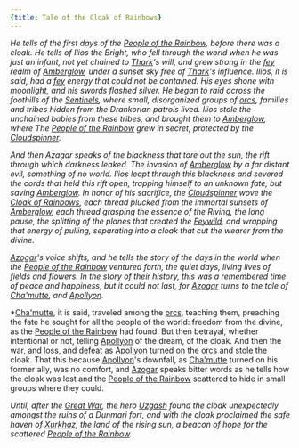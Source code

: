 ```yaml
---
{title: Tale of the Cloak of Rainbows}
---
```

*He tells of the first days of the [People of the Rainbow](<../../../groups/orc-hordes/people-of-the-rainbow.md>), before there was a cloak. He tells of Ilios the Bright, who fell through the world when he was just an infant, not yet chained to [Thark](<../../../cosmology/gods/embodied-gods/thark.md>)'s will, and grew strong in the [fey](<../../../species/children-of-the-divine/fey/fey.md>) realm of [Amberglow](<../../../cosmology/multiverse/echo-realms/feywild/amberglow.md>), under a sunset sky free of [Thark](<../../../cosmology/gods/embodied-gods/thark.md>)'s influence. Ilios, it is said, had a [fey](<../../../species/children-of-the-divine/fey/fey.md>) energy that could not be contained. His eyes shone with moonlight, and his swords flashed silver. He began to raid across the foothills of the [Sentinels](<../../../gazetteer/sentinel-range/sentinel-range.md>), where small, disorganized groups of [orcs](<../../../species/children-of-the-embodied-gods/orcs/orcs.md>), families and tribes hidden from the Drankorian patrols lived. Ilios stole the unchained babies from these tribes, and brought them to [Amberglow](<../../../cosmology/multiverse/echo-realms/feywild/amberglow.md>), where The [People of the Rainbow](<../../../groups/orc-hordes/people-of-the-rainbow.md>) grew in secret, protected by the [Cloudspinner](<../../../people/extraplanar-powers/cloudspinner.md>).* 

*And then Azagar speaks of the blackness that tore out the sun, the rift through which darkness leaked. The invasion of [Amberglow](<../../../cosmology/multiverse/echo-realms/feywild/amberglow.md>) by a far distant evil, something of no world. Ilios leapt through this blackness and severed the cords that held this rift open, trapping himself to an unknown fate, but saving [Amberglow](<../../../cosmology/multiverse/echo-realms/feywild/amberglow.md>). In honor of his sacrifice, the [Cloudspinner](<../../../people/extraplanar-powers/cloudspinner.md>) wove the [Cloak of Rainbows](<../../../things/artifacts-of-power/cloak-of-rainbows.md>), each thread plucked from the immortal sunsets of [Amberglow](<../../../cosmology/multiverse/echo-realms/feywild/amberglow.md>), each thread grasping the essence of the Riving, the long pause, the splitting of the planes that created the [Feywild](<../../../cosmology/multiverse/echo-realms/feywild/feywild.md>), and wrapping that energy of pulling, separating into a cloak that cut the wearer from the divine.*

*[Azogar](<../../../people/orcs/azogar.md>)'s voice shifts, and he tells the story of the days in the world when the [People of the Rainbow](<../../../groups/orc-hordes/people-of-the-rainbow.md>) ventured forth, the quiet days, living lives of fields and flowers. In the story of their history, this was a remembered time of peace and happiness, but it could not last, for [Azogar](<../../../people/orcs/azogar.md>) turns to the tale of [Cha'mutte](<../../../people/extraplanar-powers/cha-mutte.md>), and [Apollyon](<../../../people/historical-figures/drankorian-emperors/apollyon.md>).* 

*[Cha'mutte](<../../../people/extraplanar-powers/cha-mutte.md>), it is said, traveled among the [orcs](<../../../species/children-of-the-embodied-gods/orcs/orcs.md>), teaching them, preaching the fate he sought for all the people of the world: freedom from the divine, as the [People of the Rainbow](<../../../groups/orc-hordes/people-of-the-rainbow.md>) had found. But then betrayal, whether intentional or not, telling [Apollyon](<../../../people/historical-figures/drankorian-emperors/apollyon.md>) of the dream, of the cloak. And then the war, and loss, and defeat as [Apollyon](<../../../people/historical-figures/drankorian-emperors/apollyon.md>) turned on the [orcs](<../../../species/children-of-the-embodied-gods/orcs/orcs.md>) and stole the cloak. That this because [Apollyon](<../../../people/historical-figures/drankorian-emperors/apollyon.md>)'s downfall, as [Cha'mutte](<../../../people/extraplanar-powers/cha-mutte.md>) turned on his former ally, was no comfort, and [Azogar](<../../../people/orcs/azogar.md>) speaks bitter words as he tells how the cloak was lost and the [People of the Rainbow](<../../../groups/orc-hordes/people-of-the-rainbow.md>) scattered to hide in small groups where they could. 

*Until, after the [Great War](<../../../events/1500s/great-war.md>), the hero [Uzgash](<../../../people/orcs/uzgash.md>) found the cloak unexpectedly amongst the ruins of a Dunmari fort, and with the cloak proclaimed the safe haven of [Xurkhaz](<../../../gazetteer/istaros-watershed/xurkhaz/xurkhaz.md>), the land of the rising sun, a beacon of hope for the scattered [People of the Rainbow](<../../../groups/orc-hordes/people-of-the-rainbow.md>).* 